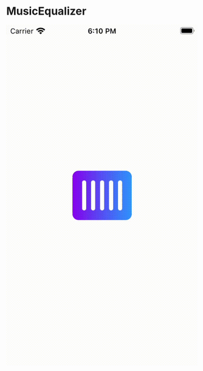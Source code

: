 # MusicEqualizer

![Alt text](https://github.com/Abhie87/MusicEqualizer/blob/main/MusicEquailzer/Simulator%20Screen%20Recording%20-%20iPod%20touch%20(7th%20generation)%20-%202021-10-11%20at%2018.10.37.gif)
